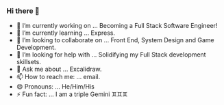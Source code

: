 ### Hi there 👋


- 🔭 I’m currently working on ... Becoming a Full Stack Software Engineer!
- 🌱 I’m currently learning ... Express.
- 👯 I’m looking to collaborate on ... Front End, System Design and Game Development.
- 🤔 I’m looking for help with ... Solidifying my Full Stack development skillsets.
- 💬 Ask me about ... Excalidraw.
- 📫 How to reach me: ... email.
- 😄 Pronouns: ... He/Him/His
- ⚡ Fun fact: ... I am a triple Gemini ♊️♊️♊️

<!--
**maximumjpeg/maximumjpeg** is a ✨ _special_ ✨ repository because its `README.md` (this file) appears on your GitHub profile.
-->
